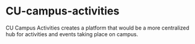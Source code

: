 # CU-campus-activities
CU Campus Activities creates a platform that would be a more centralized hub for activities and events taking place on campus.
